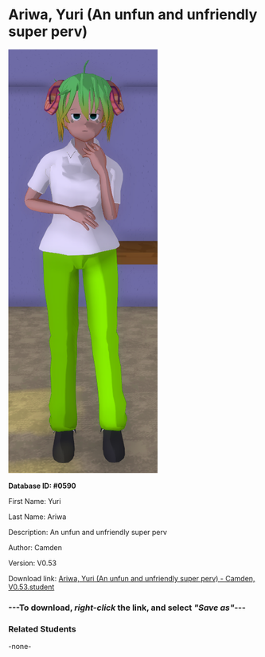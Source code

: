 # Ariwa, Yuri (An unfun and unfriendly super perv)

<img src="../../Files/Images/Ariwa, Yuri (An unfun and unfriendly super perv).png" title="Ariwa, Yuri (An unfun and unfriendly super perv) - Camden, V0.53">

**Database ID: #0590**

First Name: Yuri

Last Name: Ariwa

Description: An unfun and unfriendly super perv

Author: Camden

Version: V0.53

Download link: <a href="https://raw.githubusercontent.com/Arbiter1223/Daigaku-Gurashi-Custom-Students/master/Files/Student%20Files/Ariwa%2C%20Yuri%20(An%20unfun%20and%20unfriendly%20super%20perv)%20-%20Camden%2C%20V0.53.student">Ariwa, Yuri (An unfun and unfriendly super perv) - Camden, V0.53.student</a>

### ---**To download, _right-click_ the link, and select _"Save as"_**---

### Related Students

-none-
